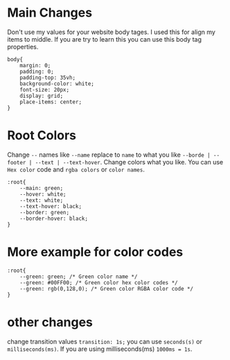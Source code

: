 # Main Changes
Don't use my values for your website body tages. I used this for align my items to middle. If you are try to learn this you can use this body tag properties.
```
body{
    margin: 0;
    padding: 0;
    padding-top: 35vh;
    background-color: white;
    font-size: 20px;
    display: grid;
    place-items: center;
}
```
# Root Colors
Change ```--``` names like ```--name``` replace to ```name``` to what you like ```--borde | --footer | --text | --text-hover```.
Change colors what you like. You can use `Hex color` code and ``rgba colors`` or ``color names``.
```
:root{
    --main: green;
    --hover: white;
    --text: white;
    --text-hover: black;
    --border: green;
    --border-hover: black;
}
```

# More example for color codes
```
:root{
    --green: green; /* Green color name */
    --green: #00FF00; /* Green color hex color codes */
    --green: rgb(0,128,0); /* Green color RGBA color code */
}
```

# other changes

change transition values `transition: 1s;` you can use `seconds(s)` or `milliseconds(ms)`. If you are using milliseconds(ms) `1000ms = 1s`.
